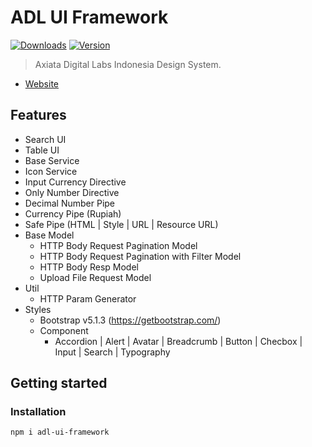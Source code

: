 # ADL UI Framework

[![Downloads](https://img.shields.io/npm/dm/adl-ui-framework.svg)](https://www.npmjs.com/package/adl-ui-framework) [![Version](https://img.shields.io/npm/v/adl-ui-framework.svg)](https://www.npmjs.com/package/adl-ui-framework)

> Axiata Digital Labs Indonesia Design System.
- [Website](https://abudygold.github.io/adl-ui-framework)

## Features

- Search UI
- Table UI
- Base Service
- Icon Service
- Input Currency Directive
- Only Number Directive
- Decimal Number Pipe
- Currency Pipe (Rupiah)
- Safe Pipe (HTML | Style | URL | Resource URL)
- Base Model
  - HTTP Body Request Pagination Model
  - HTTP Body Request Pagination with Filter Model
  - HTTP Body Resp Model
  - Upload File Request Model
- Util
  - HTTP Param Generator
- Styles
  - Bootstrap v5.1.3 (https://getbootstrap.com/)
  - Component
    - Accordion | Alert | Avatar | Breadcrumb | Button | Checbox | Input | Search | Typography

## Getting started

### Installation

```shell
npm i adl-ui-framework
```
